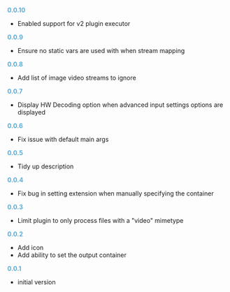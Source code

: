
**<span style="color:#56adda">0.0.10</span>**
- Enabled support for v2 plugin executor

**<span style="color:#56adda">0.0.9</span>**
- Ensure no static vars are used with when stream mapping

**<span style="color:#56adda">0.0.8</span>**
- Add list of image video streams to ignore

**<span style="color:#56adda">0.0.7</span>**
- Display HW Decoding option when advanced input settings options are displayed

**<span style="color:#56adda">0.0.6</span>**
- Fix issue with default main args

**<span style="color:#56adda">0.0.5</span>**
- Tidy up description

**<span style="color:#56adda">0.0.4</span>**
- Fix bug in setting extension when manually specifying the container

**<span style="color:#56adda">0.0.3</span>**
- Limit plugin to only process files with a "video" mimetype

**<span style="color:#56adda">0.0.2</span>**
- Add icon
- Add ability to set the output container

**<span style="color:#56adda">0.0.1</span>**
- initial version
